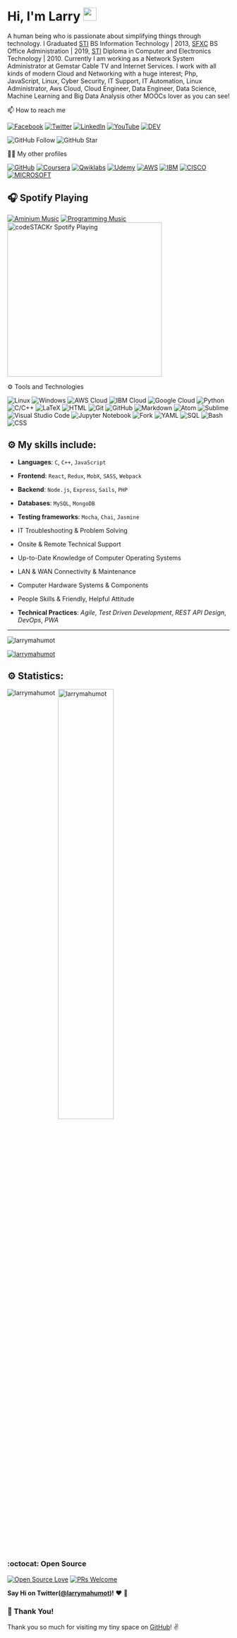 # Hi, I'm Larry <img src="https://raw.githubusercontent.com/MartinHeinz/MartinHeinz/master/wave.gif" width="30px">

A human being who is passionate about simplifying things through technology. I Graduated [STI](https://www.sti.edu/) BS Information Technology | 2013, [SFXC](https://sfxc.edu.ph/) BS Office Administration | 2019, [STI](https://www.sti.edu/) Diploma in Computer and Electronics Technology | 2010. Currently I am working as a Network System Administrator at Gemstar Cable TV and Internet Services. I work with all kinds of modern Cloud and Networking with a huge interest; Php, JavaScript, Linux, Cyber Security, IT Support, IT Automation, Linux Administrator, Aws Cloud, Cloud Engineer, Data Engineer, Data Science, Machine Learning and Big Data Analysis other MOOCs lover as you can see!

📫 How to reach me

[![Facebook](https://img.shields.io/badge/facebook-%231877F2.svg?&style=for-the-badge&logo=facebook&logoColor=white)](https://www.facebook.com/larrymahumot/) [![Twitter](https://img.shields.io/badge/twitter-%231DA1F2.svg?&style=for-the-badge&logo=twitter&logoColor=white)](https://twitter.com/larrymahumot) [![LinkedIn](https://img.shields.io/badge/linkedin-%230077B5.svg?&style=for-the-badge&logo=linkedin&logoColor=white)](https://www.linkedin.com/in/larry-bert-mahumot-06027767/) [![YouTube](https://img.shields.io/badge/youtube-%23FF0000.svg?&style=for-the-badge&logo=youtube&logoColor=white)](https://youtube.com/larrymahumot) [![DEV](https://img.shields.io/badge/DEV-%23000000.svg?&style=for-the-badge&logo=dev.to&logoColor=white)](https://dev.to/larrymahumot) 


![GitHub Follow](https://img.shields.io/github/followers/larrymahumot.svg?style=social&label=Follow)
![GitHub Star](https://img.shields.io/github/stars/larrymahumot?affiliations=OWNER%2CCOLLABORATOR&style=social&label=Star)


👨‍💻 My other profiles

<a href="https://github.com/larrymahumot"><img src="https://img.shields.io/github/followers/larrymahumot.svg?label=GitHub&style=social" alt="GitHub"></a>
[![Coursera](https://img.shields.io/badge/--dev?label=Coursera&logo=coursera&style=social)](https://www.coursera.org/user/ba13c68072bfb7f15e9da8a093b99aca)
[![Qwiklabs](https://img.shields.io/badge/--dev?label=Qwiklabs&logo=qwiklabs&style=social)](https://www.qwiklabs.com/public_profiles/5bb2a3d1-3437-42e9-8a93-6f2e53cc3648)
[![Udemy](https://img.shields.io/badge/--dev?label=udemy&logo=udemy&style=social)](https://www.udemy.com/user/larry-bert-g-mahumot/)
[![AWS](https://img.shields.io/badge/--dev?label=amazon&logo=amazon&style=social)](https://www.aws.training/)
[![IBM](https://img.shields.io/badge/--dev?label=IBM&logo=IBM&style=social)](https://myibm.ibm.com/)
[![CISCO](https://img.shields.io/badge/--dev?label=CISCO&logo=CISCO&style=social/)](https://www.netacad.com/)
[![MICROSOFT](https://img.shields.io/badge/--dev?label=Microsoft&logo=Microsoft&style=social/)](https://www.training.nttdataph.com/)


 ## :headphones: Spotify Playing

[![Aminium Music](https://img.shields.io/badge/Aminium%20Music-%231DB954.svg?&style=for-the-badge&logo=spotify&logoColor=white)](https://open.spotify.com/playlist/68k4R2WLQ6mWSybS75OFaC#_=_) [![Programming Music](https://img.shields.io/badge/Programming%20Music-%231DB954.svg?&style=for-the-badge&logo=spotify&logoColor=white)](https://open.spotify.com/playlist/1FWq5Cu05LmtSHgFEXRnZO?si=FozGJF9nRXq2wTv_JpN2wQ)<br>
[<img src="https://now-playing-codestackr.vercel.app/api/spotify-playing" alt="codeSTACKr Spotify Playing" width="350" />](https://open.spotify.com/playlist/68k4R2WLQ6mWSybS75OFaC#_=_)



⚙ Tools and Technologies

![Linux](https://img.shields.io/badge/-Linux-333333?style=flat&logo=linux)
![Windows](https://img.shields.io/badge/-Windows-333333?style=flat&logo=windows)
![AWS Cloud](https://img.shields.io/badge/-AWS%20Cloud-333333?style=flat&logo=amazon)
![IBM Cloud](https://img.shields.io/badge/-IBM%20Cloud-333333?style=flat&logo=ibm)
![Google Cloud](https://img.shields.io/badge/-Google%20Cloud-333333?style=flat&logo=google-cloud)
![Python](https://img.shields.io/badge/-Python-333333?style=flat&logo=python)
![C/C++](https://img.shields.io/badge/-C/C++-333333?style=flat&logo=c)
![LaTeX](https://img.shields.io/badge/-LaTeX-333333?style=flat&logo=latex)
![HTML](https://img.shields.io/badge/-HTML-333333?style=flat&logo=HTML5)
![Git](https://img.shields.io/badge/-Git-333333?style=flat&logo=git)
![GitHub](https://img.shields.io/badge/-GitHub-333333?style=flat&logo=github)
![Markdown](https://img.shields.io/badge/-Markdown-333333?style=flat&logo=markdown)
![Atom](https://img.shields.io/badge/-Atom-333333?style=flat&logo=atom)
![Sublime](https://img.shields.io/badge/-Sublime%20-333333?style=flat&logo=sublime-text)
![Visual Studio Code](https://img.shields.io/badge/-Visual%20Studio%20Code-333333?style=flat&logo=visual-studio-code&logoColor=007ACC)
![Jupyter Notebook](https://img.shields.io/badge/-Jupyter%20Notebook-333333?style=flat&logo=jupyter)
![Fork](https://img.shields.io/badge/-Fork-333333?style=flat&logo=fork)
![YAML](https://img.shields.io/badge/-YAML-333333)
![SQL](https://img.shields.io/badge/-SQL-333333?style=flat)
![Bash](https://img.shields.io/badge/-Bash-333333?style=flat)
![CSS](https://img.shields.io/badge/-CSS-333333?style=flat)

## :gear: My skills include:

- **Languages**: `C`, `C++`, `JavaScript`
- **Frontend**: `React`, `Redux`, `MobX`, `SASS`, `Webpack`
- **Backend**: `Node.js`, `Express`, `Sails`, `PHP`
- **Databases**: `MySQL`, `MongoDB`
- **Testing frameworks**: `Mocha`, `Chai`, `Jasmine`
- IT Troubleshooting & Problem Solving
- Onsite & Remote Technical Support
- Up-to-Date Knowledge of Computer Operating Systems
- LAN & WAN Connectivity & Maintenance
- Computer Hardware Systems & Components
- People Skills & Friendly, Helpful Attitude

- **Technical Practices**: *Agile*, *Test Driven Development*, *REST API Design*, *DevOps*, *PWA*

<hr>
<p align="left">
<p align="left"> <img src="https://komarev.com/ghpvc/?username=larrymahumot&label=Profile%20views&color=0e75b6&style=flat" alt="larrymahumot" /> </p>
<p align="left"> <a href="https://github.com/ryo-ma/github-profile-trophy"><img src="https://github-profile-trophy.vercel.app/?username=larrymahumot" alt="larrymahumot" /></a> </p>

## :gear: Statistics:

<p align="left"><p>
<img align="left" src="https://github-readme-stats.vercel.app/api/top-langs/?username=larrymahumot&layout=compact&hide=html" alt="larrymahumot" /></p>
<p>&nbsp;<img align="center" src="https://github-readme-stats.vercel.app/api?username=larrymahumot&show_icons=true&count_private=true" alt="larrymahumot" width="50%"/></p>

### :octocat: Open Source

[![Open Source Love](https://badges.frapsoft.com/os/v2/open-source.svg?v=103)](https://github.com/larrymahumot) [![PRs Welcome](https://img.shields.io/badge/PRs-welcome-brightgreen.svg?style=flat&logo=github)](https://github.com/larrymahumot)

**Say Hi on Twitter([@larrymahumot](https://twitter.com/larrymahumot))!** :heart: 💬

### :hugs: Thank You!

Thank you so much for visiting my tiny space on [GitHub](https://github.com/larrymahumot)! :v:











